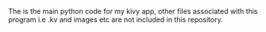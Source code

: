 The is the main python code for my kivy app, other files associated with this program i.e .kv and images etc are not included in this repository.
